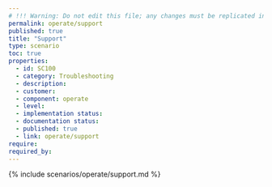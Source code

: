 ```yaml
---
# !!! Warning: Do not edit this file; any changes must be replicated in Excel !!! 
permalink: operate/support
published: true
title: "Support"
type: scenario
toc: true
properties:
  - id: SC100
  - category: Troubleshooting
  - description:
  - customer:
  - component: operate
  - level:
  - implementation status:
  - documentation status:
  - published: true
  - link: operate/support
require:
required_by:
---
```


{% include scenarios/operate/support.md %}
